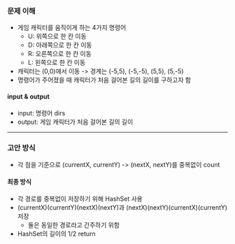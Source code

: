 ### 문제 이해
- 게임 캐릭터를 움직이게 하는 4가지 명령어
  - U: 위쪽으로 한 칸 이동
  - D: 아래쪽으로 한 칸 이동
  - R: 오른쪽으로 한 칸 이동
  - L: 왼쪽으로 한 칸 이동
- 캐릭터는 (0,0)에서 이동 -> 경계는 (-5,5), (-5,-5), (5,5), (5,-5)
- 명령어가 주어졌을 때 캐릭터가 처음 걸어본 길의 길이를 구하고자 함
#### input & output
- input: 명령어 dirs
- output: 게임 캐릭터가 처음 걸어본 길의 길이
---
### 고안 방식
- 각 점을 기준으로 (currentX, currentY) -> (nextX, nextY)를 중복없이 count
#### 최종 방식
- 각 경로를 중복없이 저장하기 위해 HashSet 사용
- (currentX)(currentY)(nextX)(nextY)과 (nextX)(nextY)(currentX)(currentY) 저장
  - 둘은 동일한 경로라고 간주하기 위함
- HashSet의 길이의 1/2 return